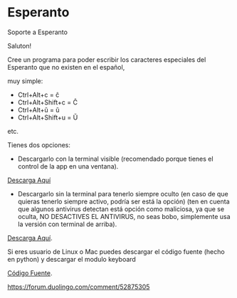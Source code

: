 # Esperanto
Soporte a Esperanto

Saluton!

Cree un programa para poder escribir los caracteres especiales del Esperanto que no existen en el español,

muy simple:

- Ctrl+Alt+c = ĉ
- Ctrl+Alt+Shift+c = Ĉ
- Ctrl+Alt+ŭ = ŭ
- Ctrl+Alt+Shift+u = Ŭ

etc.

Tienes dos opciones:

- Descargarlo con la terminal visible (recomendado porque tienes el control de la app en una ventana).

[Descarga Aquí](https://github.com/Can202/EsperantoKeyboard/releases/download/v0.1/EsperantoTerminalo.zip)

- Descargarlo sin la terminal para tenerlo siempre oculto (en caso de que quieras tenerlo siempre activo, podría ser está la opción) (ten en cuenta que algunos antivirus detectan está opción como maliciosa, ya que se oculta, NO DESACTIVES EL ANTIVIRUS, no seas bobo, simplemente usa la versión con terminal de arriba).

[Descarga Aquí](https://github.com/Can202/EsperantoKeyboard/releases/download/v0.1/Esperanto.zip).

Si eres usuario de Linux o Mac puedes descargar el código fuente (hecho en python) y descargar el modulo keyboard

[Código Fuente](https://github.com/Can202/EsperantoKeyboard/archive/refs/tags/v0.1.zip).


https://forum.duolingo.com/comment/52875305
